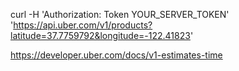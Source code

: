 curl -H 'Authorization: Token YOUR_SERVER_TOKEN' \
'https://api.uber.com/v1/products?latitude=37.7759792&longitude=-122.41823'

https://developer.uber.com/docs/v1-estimates-time